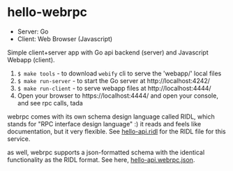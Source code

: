 hello-webrpc
============

* Server: Go
* Client: Web Browser (Javascript)

Simple client+server app with Go api backend (server) and Javascript Webapp (client).

1. `$ make tools` - to download `webify` cli to serve the 'webapp/' local files
2. `$ make run-server` - to start the Go server at http://localhost:4242/
3. `$ make run-client` - to serve webapp files at http://localhost:4444/
4. Open your browser to https://localhost:4444/ and open your console, and see rpc calls, tada

webrpc comes with its own schema design language called RIDL, which stands for "RPC interface
design language" :) it reads and feels like documentation, but it very flexible. See
[hello-api.ridl](./hello-api.ridl) for the RIDL file for this service.

as well, webrpc supports a json-formatted schema with the identical functionality as the RIDL format.
See here, [hello-api.webrpc.json](./hello-api.webrpc.json).
